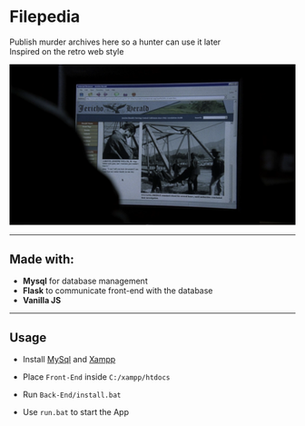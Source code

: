 # Filepedia

Publish murder archives here so a hunter can use it later  
Inspired on the retro web style  

<img src="https://github.com/alaanvv/Image-Database/blob/main/Filepedia/supernatural-archive.png?raw=true">

---

## Made with:  
- **Mysql** for database management  
- **Flask** to communicate front-end with the database  
- **Vanilla JS**

---

## Usage
- Install [MySql](https://dev.mysql.com/downloads/installer/) and [Xampp](https://www.apachefriends.org/download.html)
- Place `Front-End` inside `C:/xampp/htdocs`
- Run `Back-End/install.bat`

- Use `run.bat` to start the App
